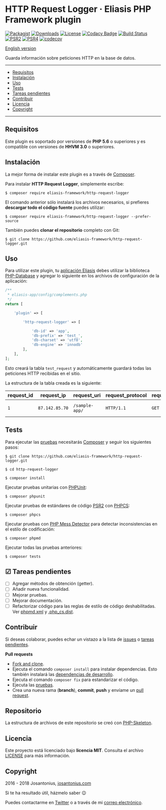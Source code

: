 # HTTP Request Logger · Eliasis PHP Framework plugin

[![Packagist](https://img.shields.io/packagist/v/eliasis-framework/http-request-logger.svg)](https://packagist.org/packages/eliasis-framework/http-request-logger) [![Downloads](https://img.shields.io/packagist/dt/eliasis-framework/http-request-logger.svg)](https://github.com/eliasis-framework/http-request-logger) [![License](https://img.shields.io/packagist/l/eliasis-framework/http-request-logger.svg)](https://github.com/eliasis-framework/http-request-logger/blob/master/LICENSE) [![Codacy Badge](https://api.codacy.com/project/badge/Grade/4f65d7ad0ee14b53a8c30c70911903de)](https://www.codacy.com/app/Josantonius/Eliasis?utm_source=github.com&amp;utm_medium=referral&amp;utm_content=eliasis-framework/http-request-logger&amp;utm_campaign=Badge_Grade) [![Build Status](https://travis-ci.org/eliasis-framework/http-request-logger.svg?branch=master)](https://travis-ci.org/eliasis-framework/http-request-logger) [![PSR2](https://img.shields.io/badge/PSR-2-1abc9c.svg)](http://www.php-fig.org/psr/psr-2/) [![PSR4](https://img.shields.io/badge/PSR-4-9b59b6.svg)](http://www.php-fig.org/psr/psr-4/) [![codecov](https://codecov.io/gh/eliasis-framework/http-request-logger/branch/master/graph/badge.svg)](https://codecov.io/gh/eliasis-framework/http-request-logger)

[English version](README.md)

Guarda información sobre peticiones HTTP en la base de datos.

---

- [Requisitos](#requisitos)
- [Instalación](#instalación)
- [Uso](#uso)
- [Tests](#tests)
- [Tareas pendientes](#-tareas-pendientes)
- [Contribuir](#contribuir)
- [Licencia](#licencia)
- [Copyright](#copyright)

---

## Requisitos

Este plugin es soportado por versiones de **PHP 5.6** o superiores y es compatible con versiones de **HHVM 3.0** o superiores.

## Instalación 

La mejor forma de instalar este plugin es a través de [Composer](http://getcomposer.org/download/).

Para instalar **HTTP Request Logger**, simplemente escribe:

    $ composer require eliasis-framework/http-request-logger

El comando anterior sólo instalará los archivos necesarios, si prefieres **descargar todo el código fuente** puedes utilizar:

    $ composer require eliasis-framework/http-request-logger --prefer-source

También puedes **clonar el repositorio** completo con Git:

    $ git clone https://github.com/eliasis-framework/http-request-logger.git

## Uso

Para utilizar este plugin, tu [aplicación Eliasis](https://github.com/eliasis-framework/eliasis) debes utilizar la biblioteca [PHP-Database](https://eliasis-framework.github.io/eliasis/v1.1.3/lang/en/#libraries-Database) y agregar lo siguiente en los archivos de configuración de la aplicación:

```php
/**
 * eliasis-app/config/complements.php
 */
return [

    'plugin' => [

        'http-request-logger' => [

            'db-id' => 'app',
            'db-prefix' => 'test_',
            'db-charset' => 'utf8',
            'db-engine' => 'innodb'
        ],
    ],
];
```

Esto creará la tabla `test_request` y automáticamente guardará todas las peticiones HTTP recibidas en el sitio.

La estructura de la tabla creada es la siguiente:

| request_id | request_ip | request_uri | request_protocol | request_method | request_referer | request_user_agent | request_http_state | request_load_time | created
| --- | --- | --- | --- | --- | --- | --- | --- | --- | --- |
| `1` | `87.142.85.70` | `/sample-app/` | `HTTP/1.1` | `GET` | `http://www.google.es/` | `Mozilla/5.0 (...)` | `200` | `0.008` | `2018-02-28 08:26:43` |

## Tests 

Para ejecutar las [pruebas](tests) necesitarás [Composer](http://getcomposer.org/download/) y seguir los siguientes pasos:

    $ git clone https://github.com/eliasis-framework/http-request-logger.git
    
    $ cd http-request-logger

    $ composer install

Ejecutar pruebas unitarias con [PHPUnit](https://phpunit.de/):

    $ composer phpunit

Ejecutar pruebas de estándares de código [PSR2](http://www.php-fig.org/psr/psr-2/) con [PHPCS](https://github.com/squizlabs/PHP_CodeSniffer):

    $ composer phpcs

Ejecutar pruebas con [PHP Mess Detector](https://phpmd.org/) para detectar inconsistencias en el estilo de codificación:

    $ composer phpmd

Ejecutar todas las pruebas anteriores:

    $ composer tests

## ☑ Tareas pendientes

- [ ] Agregar métodos de obtención (getter).
- [ ] Añadir nueva funcionalidad.
- [ ] Mejorar pruebas.
- [ ] Mejorar documentación.
- [ ] Refactorizar código para las reglas de estilo de código deshabilitadas. Ver [phpmd.xml](phpmd.xml) y [.php_cs.dist](.php_cs.dist).

## Contribuir

Si deseas colaborar, puedes echar un vistazo a la lista de
[issues](https://github.com/eliasis-framework/http-request-logger/issues) o [tareas pendientes](#-tareas-pendientes).

**Pull requests**

* [Fork and clone](https://help.github.com/articles/fork-a-repo).
* Ejecuta el comando `composer install` para instalar dependencias.
  Esto también instalará las [dependencias de desarrollo](https://getcomposer.org/doc/03-cli.md#install).
* Ejecuta el comando `composer fix` para estandarizar el código.
* Ejecuta las [pruebas](#tests).
* Crea una nueva rama (**branch**), **commit**, **push** y envíame un
  [pull request](https://help.github.com/articles/using-pull-requests).

## Repositorio

La estructura de archivos de este repositorio se creó con [PHP-Skeleton](https://github.com/Josantonius/PHP-Skeleton).

## Licencia

Este proyecto está licenciado bajo **licencia MIT**. Consulta el archivo [LICENSE](LICENSE) para más información.

## Copyright

2016 - 2018 Josantonius, [josantonius.com](https://josantonius.com/)

Si te ha resultado útil, házmelo saber :wink:

Puedes contactarme en [Twitter](https://twitter.com/Josantonius) o a través de mi [correo electrónico](mailto:hello@josantonius.com).